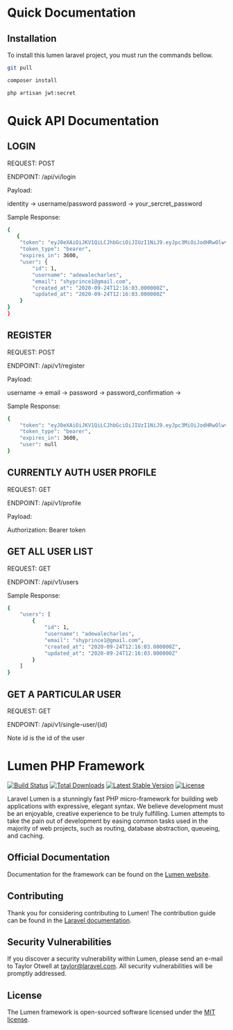 # Quick Documentation

## Installation

To install this lumen laravel project, you must run the commands bellow.

```bash
git pull

composer install

php artisan jwt:secret
```

# Quick API Documentation

## LOGIN

REQUEST: POST

ENDPOINT: /api/vi/login

Payload: 

identity -> username/password
password -> your_sercret_password

Sample Response:

```bash
{
   {
    "token": "eyJ0eXAiOiJKV1QiLCJhbGciOiJIUzI1NiJ9.eyJpc3MiOiJodHRwOlwvXC9sb2NhbGhvc3Q6ODAwMFwvYXBpXC92MVwvbG9naW4iLCJpYXQiOjE2MDA5NDk4MjEsImV4cCI6MTYwMDk1MzQyMSwibmJmIjoxNjAwOTQ5ODIxLCJqdGkiOiJPcDNlZ29GdWtsNmRoYVJJIiwic3ViIjoxLCJwcnYiOiIyM2JkNWM4OTQ5ZjYwMGFkYjM5ZTcwMWM0MDA4NzJkYjdhNTk3NmY3In0.SuCYUBFv8CTyZR6Fk4wREw82BBHZaS90-vNCK7zAg9Y",
    "token_type": "bearer",
    "expires_in": 3600,
    "user": {
        "id": 1,
        "username": "adewalecharles",
        "email": "shyprince1@gmail.com",
        "created_at": "2020-09-24T12:16:03.000000Z",
        "updated_at": "2020-09-24T12:16:03.000000Z"
    }
}
}
```

## REGISTER

REQUEST: POST

ENDPOINT: /api/v1/register

Payload:

username -> 
email ->
password ->
password_confirmation -> 

Sample Response:

```bash
{
    "token": "eyJ0eXAiOiJKV1QiLCJhbGciOiJIUzI1NiJ9.eyJpc3MiOiJodHRwOlwvXC9sb2NhbGhvc3Q6ODAwMFwvYXBpXC92MVwvcmVnaXN0ZXIiLCJpYXQiOjE2MDA5NDk3NjMsImV4cCI6MTYwMDk1MzM2NCwibmJmIjoxNjAwOTQ5NzY0LCJqdGkiOiJJaFR4bEdLMmE1bTdMRWpxIiwic3ViIjoxLCJwcnYiOiIyM2JkNWM4OTQ5ZjYwMGFkYjM5ZTcwMWM0MDA4NzJkYjdhNTk3NmY3In0.3hoQpziQeXSrl5b6TVS3v7Lh2WKaT9AOIG9gv-4E4yY",
    "token_type": "bearer",
    "expires_in": 3600,
    "user": null
}
```

## CURRENTLY AUTH USER PROFILE
REQUEST: GET

ENDPOINT: /api/v1/profile

Payload:

Authorization: Bearer token

## GET ALL USER LIST

REQUEST: GET

ENDPOINT: /api/v1/users

Sample Response:

```bash
{
    "users": [
        {
            "id": 1,
            "username": "adewalecharles",
            "email": "shyprince1@gmail.com",
            "created_at": "2020-09-24T12:16:03.000000Z",
            "updated_at": "2020-09-24T12:16:03.000000Z"
        }
    ]
}
```

## GET A PARTICULAR USER

REQUEST: GET

ENDPOINT: /api/v1/single-user/{id}

Note id is the id of the user

# Lumen PHP Framework

[![Build Status](https://travis-ci.org/laravel/lumen-framework.svg)](https://travis-ci.org/laravel/lumen-framework)
[![Total Downloads](https://poser.pugx.org/laravel/lumen-framework/d/total.svg)](https://packagist.org/packages/laravel/lumen-framework)
[![Latest Stable Version](https://poser.pugx.org/laravel/lumen-framework/v/stable.svg)](https://packagist.org/packages/laravel/lumen-framework)
[![License](https://poser.pugx.org/laravel/lumen-framework/license.svg)](https://packagist.org/packages/laravel/lumen-framework)

Laravel Lumen is a stunningly fast PHP micro-framework for building web applications with expressive, elegant syntax. We believe development must be an enjoyable, creative experience to be truly fulfilling. Lumen attempts to take the pain out of development by easing common tasks used in the majority of web projects, such as routing, database abstraction, queueing, and caching.

## Official Documentation

Documentation for the framework can be found on the [Lumen website](https://lumen.laravel.com/docs).

## Contributing

Thank you for considering contributing to Lumen! The contribution guide can be found in the [Laravel documentation](https://laravel.com/docs/contributions).

## Security Vulnerabilities

If you discover a security vulnerability within Lumen, please send an e-mail to Taylor Otwell at taylor@laravel.com. All security vulnerabilities will be promptly addressed.

## License

The Lumen framework is open-sourced software licensed under the [MIT license](https://opensource.org/licenses/MIT).
